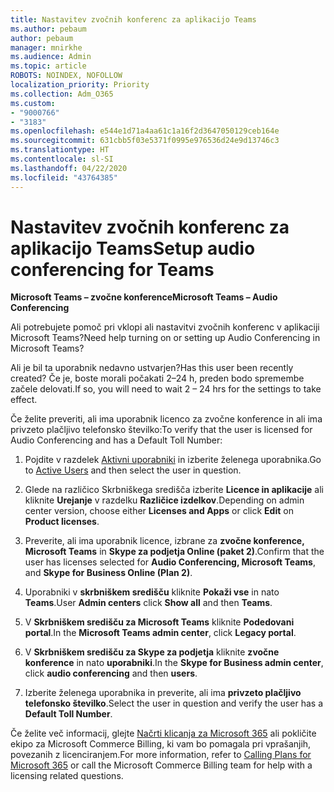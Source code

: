 ```yaml
---
title: Nastavitev zvočnih konferenc za aplikacijo Teams
ms.author: pebaum
author: pebaum
manager: mnirkhe
ms.audience: Admin
ms.topic: article
ROBOTS: NOINDEX, NOFOLLOW
localization_priority: Priority
ms.collection: Adm_O365
ms.custom:
- "9000766"
- "3183"
ms.openlocfilehash: e544e1d71a4aa61c1a16f2d3647050129ceb164e
ms.sourcegitcommit: 631cbb5f03e5371f0995e976536d24e9d13746c3
ms.translationtype: HT
ms.contentlocale: sl-SI
ms.lasthandoff: 04/22/2020
ms.locfileid: "43764385"
---
```

# <a name="setup-audio-conferencing-for-teams"></a><span data-ttu-id="8b69c-102">Nastavitev zvočnih konferenc za aplikacijo Teams</span><span class="sxs-lookup"><span data-stu-id="8b69c-102">Setup audio conferencing for Teams</span></span>

<span data-ttu-id="8b69c-103">**Microsoft Teams – zvočne konference**</span><span class="sxs-lookup"><span data-stu-id="8b69c-103">**Microsoft Teams – Audio Conferencing**</span></span>

<span data-ttu-id="8b69c-104">Ali potrebujete pomoč pri vklopi ali nastavitvi zvočnih konferenc v aplikaciji Microsoft Teams?</span><span class="sxs-lookup"><span data-stu-id="8b69c-104">Need help turning on or setting up Audio Conferencing in Microsoft Teams?</span></span>

<span data-ttu-id="8b69c-105">Ali je bil ta uporabnik nedavno ustvarjen?</span><span class="sxs-lookup"><span data-stu-id="8b69c-105">Has this user been recently created?</span></span>  <span data-ttu-id="8b69c-106">Če je, boste morali počakati 2–24 h, preden bodo spremembe začele delovati.</span><span class="sxs-lookup"><span data-stu-id="8b69c-106">If so, you will need to wait 2 – 24 hrs for the settings to take effect.</span></span>

<span data-ttu-id="8b69c-107">Če želite preveriti, ali ima uporabnik licenco za zvočne konference in ali ima privzeto plačljivo telefonsko številko:</span><span class="sxs-lookup"><span data-stu-id="8b69c-107">To verify that the user is licensed for Audio Conferencing and has a Default Toll Number:</span></span>

1. <span data-ttu-id="8b69c-108">Pojdite v razdelek [Aktivni uporabniki](https://admin.microsoft.com/Adminportal/Home?source=applauncher#/users) in izberite želenega uporabnika.</span><span class="sxs-lookup"><span data-stu-id="8b69c-108">Go to [Active Users](https://admin.microsoft.com/Adminportal/Home?source=applauncher#/users) and then select the user in question.</span></span>

2. <span data-ttu-id="8b69c-109">Glede na različico Skrbniškega središča izberite **Licence in aplikacije** ali kliknite **Urejanje** v razdelku **Različice izdelkov**.</span><span class="sxs-lookup"><span data-stu-id="8b69c-109">Depending on admin center version, choose either **Licenses and Apps** or click **Edit** on **Product licenses**.</span></span>

3. <span data-ttu-id="8b69c-110">Preverite, ali ima uporabnik licence, izbrane za **zvočne konference, Microsoft Teams** in **Skype za podjetja Online (paket 2)**.</span><span class="sxs-lookup"><span data-stu-id="8b69c-110">Confirm that the user has licenses selected for **Audio Conferencing, Microsoft Teams**, and **Skype for Business Online (Plan 2)**.</span></span>

4. <span data-ttu-id="8b69c-111">Uporabniki v **skrbniškem središču** kliknite **Pokaži vse** in nato **Teams**.</span><span class="sxs-lookup"><span data-stu-id="8b69c-111">User **Admin centers** click **Show all** and then **Teams**.</span></span>

5. <span data-ttu-id="8b69c-112">V **Skrbniškem središču za Microsoft Teams** kliknite **Podedovani portal**.</span><span class="sxs-lookup"><span data-stu-id="8b69c-112">In the **Microsoft Teams admin center**, click **Legacy portal**.</span></span>

6. <span data-ttu-id="8b69c-113">V **Skrbniškem središču za Skype za podjetja** kliknite **zvočne konference** in nato **uporabniki**.</span><span class="sxs-lookup"><span data-stu-id="8b69c-113">In the **Skype for Business admin center**, click **audio conferencing** and then **users**.</span></span>

7. <span data-ttu-id="8b69c-114">Izberite želenega uporabnika in preverite, ali ima **privzeto plačljivo telefonsko številko**.</span><span class="sxs-lookup"><span data-stu-id="8b69c-114">Select the user in question and verify the user has a **Default Toll Number**.</span></span>

<span data-ttu-id="8b69c-115">Če želite več informacij, glejte [Načrti klicanja za Microsoft 365](https://docs.microsoft.com/microsoftteams/calling-plans-for-office-365) ali pokličite ekipo za Microsoft Commerce Billing, ki vam bo pomagala pri vprašanjih, povezanih z licenciranjem.</span><span class="sxs-lookup"><span data-stu-id="8b69c-115">For more information, refer to [Calling Plans for Microsoft 365](https://docs.microsoft.com/microsoftteams/calling-plans-for-office-365) or call the Microsoft Commerce Billing team for help with a licensing related questions.</span></span>